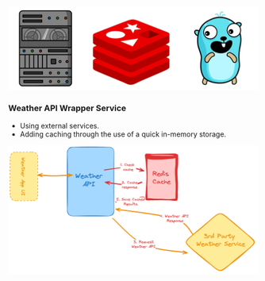 ![](https://github.com/hosseinnourian/Weather-API-/blob/main/.github/go.jpg)

### Weather API Wrapper Service

- Using external services.
- Adding caching through the use of a quick in-memory storage.

![](https://github.com/hosseinnourian/Weather-API-/blob/main/.github/weather-api.png)
